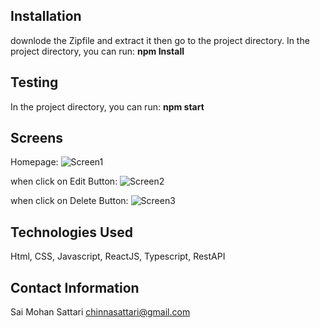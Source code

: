 
## Installation

downlode the Zipfile and extract it then go to the project directory.
In the project directory, you can run:
**npm Install**

## Testing
In the project directory, you can run:
**npm start**


## Screens 


Homepage:
![Screen1](https://github.com/saimohansattari/Allipo/assets/90680136/f7484900-e4f7-4c66-a41d-699eaec07fc1)



when click on Edit Button:
![Screen2](https://github.com/saimohansattari/Allipo/assets/90680136/cbcac1ec-2ea3-4b64-b460-9f0d5574e5de)



when click on Delete Button:
![Screen3](https://github.com/saimohansattari/Allipo/assets/90680136/8df18162-0a53-4c19-9e12-4b9a0d2886fc)





## Technologies Used

Html, CSS, Javascript, ReactJS, Typescript, RestAPI






## Contact Information
Sai Mohan Sattari
chinnasattari@gmail.com
